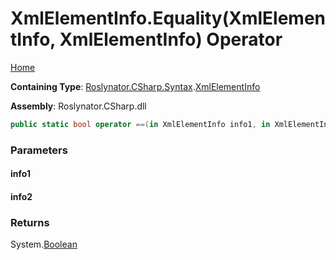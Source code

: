 # XmlElementInfo\.Equality\(XmlElementInfo, XmlElementInfo\) Operator

[Home](../../../../../README.md)

**Containing Type**: [Roslynator.CSharp.Syntax](../../README.md)\.[XmlElementInfo](../README.md)

**Assembly**: Roslynator\.CSharp\.dll

```csharp
public static bool operator ==(in XmlElementInfo info1, in XmlElementInfo info2)
```

### Parameters

#### info1





#### info2





### Returns

System\.[Boolean](https://docs.microsoft.com/en-us/dotnet/api/system.boolean)

